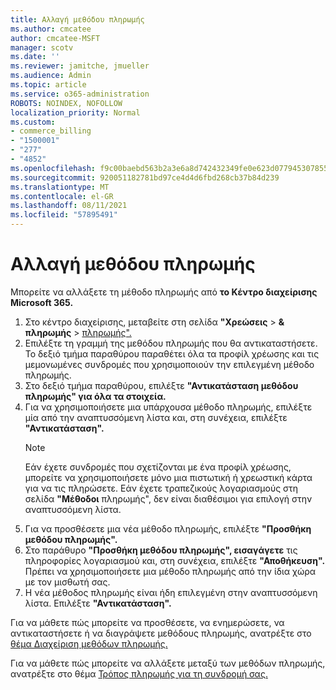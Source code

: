 ```yaml
---
title: Αλλαγή μεθόδου πληρωμής
ms.author: cmcatee
author: cmcatee-MSFT
manager: scotv
ms.date: ''
ms.reviewer: jamitche, jmueller
ms.audience: Admin
ms.topic: article
ms.service: o365-administration
ROBOTS: NOINDEX, NOFOLLOW
localization_priority: Normal
ms.custom:
- commerce_billing
- "1500001"
- "277"
- "4852"
ms.openlocfilehash: f9c00baebd563b2a3e6a8d742432349fe0e623d07794530785591daf1a9bd9ca
ms.sourcegitcommit: 920051182781bd97ce4d4d6fbd268cb37b84d239
ms.translationtype: MT
ms.contentlocale: el-GR
ms.lasthandoff: 08/11/2021
ms.locfileid: "57895491"
---
```

# <a name="change-payment-method"></a>Αλλαγή μεθόδου πληρωμής

Μπορείτε να αλλάξετε τη μέθοδο πληρωμής από **το Κέντρο διαχείρισης Microsoft 365.**
  
1. Στο κέντρο διαχείρισης, μεταβείτε στη σελίδα **"Χρεώσεις**  >  **& πληρωμής**  >  [πληρωμής".](https://go.microsoft.com/fwlink/p/?linkid=2018806)
2. Επιλέξτε τη γραμμή της μεθόδου πληρωμής που θα αντικαταστήσετε. Το δεξιό τμήμα παραθύρου παραθέτει όλα τα προφίλ χρέωσης και τις μεμονωμένες συνδρομές που χρησιμοποιούν την επιλεγμένη μέθοδο πληρωμής.
3. Στο δεξιό τμήμα παραθύρου, επιλέξτε **"Αντικατάσταση μεθόδου πληρωμής" για όλα τα στοιχεία.**
4. Για να χρησιμοποιήσετε μια υπάρχουσα μέθοδο πληρωμής, επιλέξτε μία από την αναπτυσσόμενη λίστα και, στη συνέχεια, επιλέξτε **"Αντικατάσταση".**
    > [!NOTE]
    > Εάν έχετε συνδρομές που σχετίζονται με ένα προφίλ χρέωσης, μπορείτε να χρησιμοποιήσετε μόνο μια πιστωτική ή χρεωστική κάρτα για να τις πληρώσετε. Εάν έχετε τραπεζικούς λογαριασμούς στη σελίδα **"Μέθοδοι** πληρωμής", δεν είναι διαθέσιμοι για επιλογή στην αναπτυσσόμενη λίστα.
5. Για να προσθέσετε μια νέα μέθοδο πληρωμής, επιλέξτε **"Προσθήκη μεθόδου πληρωμής".**
6. Στο παράθυρο **"Προσθήκη μεθόδου πληρωμής", εισαγάγετε** τις πληροφορίες λογαριασμού και, στη συνέχεια, επιλέξτε **"Αποθήκευση".** Πρέπει να χρησιμοποιήσετε μια μέθοδο πληρωμής από την ίδια χώρα με τον μισθωτή σας.
7. Η νέα μέθοδος πληρωμής είναι ήδη επιλεγμένη στην αναπτυσσόμενη λίστα. Επιλέξτε **"Αντικατάσταση".**

Για να μάθετε πώς μπορείτε να προσθέσετε, να ενημερώσετε, να αντικαταστήσετε ή να διαγράψετε μεθόδους πληρωμής, ανατρέξτε στο [θέμα Διαχείριση μεθόδων πληρωμής.](https://docs.microsoft.com/microsoft-365/commerce/billing-and-payments/manage-payment-methods)

Για να μάθετε πώς μπορείτε να αλλάξετε μεταξύ των μεθόδων πληρωμής, ανατρέξτε στο θέμα [Τρόπος πληρωμής για τη συνδρομή σας.](https://docs.microsoft.com/microsoft-365/commerce/billing-and-payments/pay-for-your-subscription)